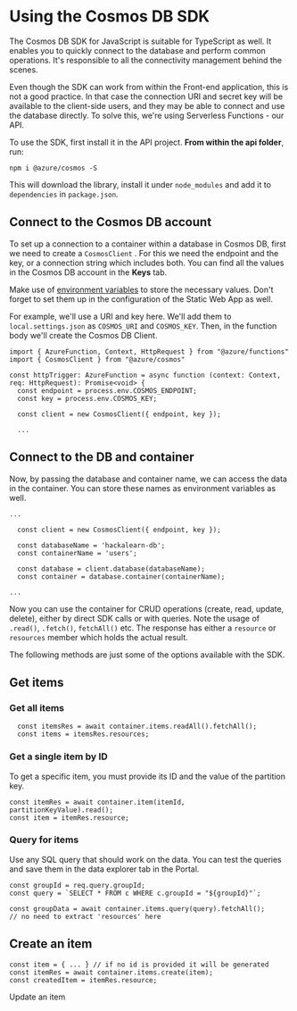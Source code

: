 # Using the Cosmos DB SDK

The Cosmos DB SDK for JavaScript is suitable for TypeScript as well. It enables you to quickly connect to the database and perform common operations. It's responsible to all the connectivity management behind the scenes.

Even though the SDK can work from within the Front-end application, this is not a good practice. In that case the connection URI and secret key will be available to the client-side users, and they may be able to connect and use the database directly. To solve this, we're using Serverless Functions - our API.

To use the SDK, first install it in the API project. **From within the api folder**, run:

```text
npm i @azure/cosmos -S
```

This will download the library, install it under `node_modules` and add it to `dependencies` in `package.json`. 

## Connect to the Cosmos DB account

To set up a connection to a container within a database in Cosmos DB, first we need to create a `CosmosClient` . For this we need the endpoint and the key, or a connection string which includes both. You can find all the values in the Cosmos DB account in the **Keys** tab.

Make use of [environment variables](environment-variables.md) to store the necessary values. Don't forget to set them up in the configuration of the Static Web App as well.

For example,  we'll use a URI and key here. We'll add them to `local.settings.json` as `COSMOS_URI`  and `COSMOS_KEY`. Then, in the function body we'll create the Cosmos DB Client.

```text
import { AzureFunction, Context, HttpRequest } from "@azure/functions"
import { CosmosClient } from "@azure/cosmos"

const httpTrigger: AzureFunction = async function (context: Context, req: HttpRequest): Promise<void> {
  const endpoint = process.env.COSMOS_ENDPOINT;
  const key = process.env.COSMOS_KEY;

  const client = new CosmosClient({ endpoint, key });
  
  ...
```

## Connect to the DB and container

Now, by passing the database and container name, we can access the data in the container. You can store these names as environment variables as well.

```text
...

  const client = new CosmosClient({ endpoint, key });

  const databaseName = 'hackalearn-db';
  const containerName = 'users';

  const database = client.database(databaseName);
  const container = database.container(containerName);
  
...
```

Now you can use the container for CRUD operations \(create, read, update, delete\), either by direct SDK calls or with queries. Note the usage of `.read()`, `.fetch()`, `fetchAll()` etc. The response has either a `resource` or `resources` member which holds the actual result.

The following methods are just some of the options available with the SDK.

## Get items

### Get all items

```text
  const itemsRes = await container.items.readAll().fetchAll();
  const items = itemsRes.resources;
```

### Get a single item by ID

To get a specific item, you must provide its ID and the value of the partition key.

```text
const itemRes = await container.item(itemId, partitionKeyValue).read();
const item = itemRes.resource;
```

### Query for items

Use any SQL query that should work on the data. You can test the queries and save them in the data explorer tab in the Portal.

```text
const groupId = req.query.groupId;
const query = `SELECT * FROM c WHERE c.groupId = "${groupId}"`;

const groupData = await container.items.query(query).fetchAll();
// no need to extract 'resources' here
```

## Create an item

```text
const item = { ... } // if no id is provided it will be generated
const itemRes = await container.items.create(item);
const createdItem = itemRes.resource;
```

Update an item



